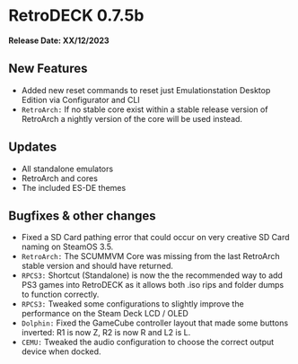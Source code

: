 # RetroDECK 0.7.5b

**Release Date: XX/12/2023**

## New Features

- Added new reset commands to reset just Emulationstation Desktop Edition via Configurator and CLI
- `RetroArch:` If no stable core exist within a stable release version of RetroArch a nightly version of the core will be used instead.

## Updates

- All standalone emulators
- RetroArch and cores
- The included ES-DE themes

## Bugfixes & other changes

- Fixed a SD Card pathing error that could occur on very creative SD Card naming on SteamOS 3.5.
- `RetroArch:` The SCUMMVM Core was missing from the last RetroArch stable version and should have returned.
- `RPCS3:` Shortcut (Standalone) is now the the recommended way to add PS3 games into RetroDECK as it allows both .iso rips and folder dumps to function correctly.
- `RPCS3:` Tweaked some configurations to slightly improve the performance on the Steam Deck LCD / OLED
- `Dolphin:` Fixed the GameCube controller layout that made some buttons inverted: R1 is now Z, R2 is now R and L2 is L.
- `CEMU:` Tweaked the audio configuration to choose the correct output device when docked.
